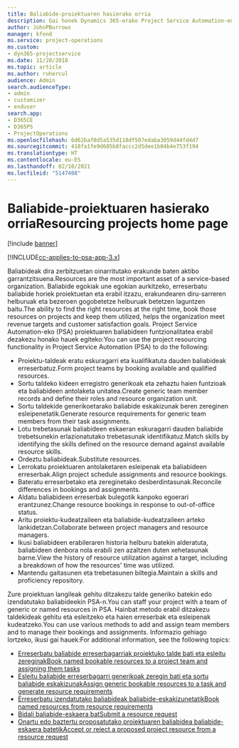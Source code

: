 ```yaml
---
title: Baliabide-proiektuaren hasierako orria
description: Gai honek Dynamics 365-erako Project Service Automation-en (PSA) baliabideen kudeaketa gaitasunen inguruko informazioa eskaintzen du.
author: JohnPBurrows
manager: kfend
ms.service: project-operations
ms.custom:
- dyn365-projectservice
ms.date: 11/28/2018
ms.topic: article
ms.author: ruhercul
audience: Admin
search.audienceType:
- admin
- customizer
- enduser
search.app:
- D365CE
- D365PS
- ProjectOperations
ms.openlocfilehash: 6d62baf0d5a535d118df507edaba3059d44fd4d7
ms.sourcegitcommit: 418fa1fe9d605b8faccc2d5dee1b04b4e753f194
ms.translationtype: HT
ms.contentlocale: eu-ES
ms.lasthandoff: 02/10/2021
ms.locfileid: "5147408"
---
```

# <a name="resourcing-projects-home-page"></a><span data-ttu-id="fb76e-103">Baliabide-proiektuaren hasierako orria</span><span class="sxs-lookup"><span data-stu-id="fb76e-103">Resourcing projects home page</span></span>

[!include [banner](../includes/psa-now-project-operations.md)]

[!INCLUDE[cc-applies-to-psa-app-3.x](../includes/cc-applies-to-psa-app-3x.md)]

<span data-ttu-id="fb76e-104">Baliabideak dira zerbitzuetan oinarritutako erakunde baten aktibo garrantzitsuena.</span><span class="sxs-lookup"><span data-stu-id="fb76e-104">Resources are the most important asset of a service-based organization.</span></span> <span data-ttu-id="fb76e-105">Baliabide egokiak une egokian aurkitzeko, erreserbatu baliabide horiek proiektuetan eta erabil itzazu, erakundearen diru-sarreren helburuak eta bezeroen gogobetetze helburuak betetzen laguntzen baitu.</span><span class="sxs-lookup"><span data-stu-id="fb76e-105">The ability to find the right resources at the right time, book those resources on projects and keep them utilized, helps the organization meet revenue targets and customer satisfaction goals.</span></span> <span data-ttu-id="fb76e-106">Project Service Automation-eko (PSA) proiektuaren baliabideen funtzionalitatea erabil dezakezu honako hauek egiteko:</span><span class="sxs-lookup"><span data-stu-id="fb76e-106">You can use the project resourcing functionality in Project Service Automation (PSA) to do the following:</span></span>

- <span data-ttu-id="fb76e-107">Proiektu-taldeak eratu eskuragarri eta kualifikatuta dauden baliabideak erreserbatuz.</span><span class="sxs-lookup"><span data-stu-id="fb76e-107">Form project teams by booking available and qualified resources.</span></span>
- <span data-ttu-id="fb76e-108">Sortu taldeko kideen erregistro generikoak eta zehaztu haien funtzioak eta baliabideen antolaketa unitatea.</span><span class="sxs-lookup"><span data-stu-id="fb76e-108">Create generic team member records and define their roles and resource organization unit.</span></span>
- <span data-ttu-id="fb76e-109">Sortu taldekide generikoetarako baliabide eskakizunak beren zereginen esleipenetatik.</span><span class="sxs-lookup"><span data-stu-id="fb76e-109">Generate resource requirements for generic team members from their task assignments.</span></span>
- <span data-ttu-id="fb76e-110">Lotu trebetasunak baliabideen eskaeran eskuragarri dauden baliabide trebetsunekin erlazionatutako trebetasunak identifikatuz.</span><span class="sxs-lookup"><span data-stu-id="fb76e-110">Match skills by identifying the skills defined on the resource demand against available resource skills.</span></span>
- <span data-ttu-id="fb76e-111">Ordeztu baliabideak.</span><span class="sxs-lookup"><span data-stu-id="fb76e-111">Substitute resources.</span></span>
- <span data-ttu-id="fb76e-112">Lerrokatu proiektuaren antolaketaren esleipenak eta baliabideen erreserbak.</span><span class="sxs-lookup"><span data-stu-id="fb76e-112">Align project schedule assignments and resource bookings.</span></span>
- <span data-ttu-id="fb76e-113">Bateratu erreserbetako eta zereginetako desberdintasunak.</span><span class="sxs-lookup"><span data-stu-id="fb76e-113">Reconcile differences in bookings and assignments.</span></span>
- <span data-ttu-id="fb76e-114">Aldatu baliabideen erreserbak bulegotik kanpoko egoerari erantzunez.</span><span class="sxs-lookup"><span data-stu-id="fb76e-114">Change resource bookings in response to out-of-office status.</span></span>
- <span data-ttu-id="fb76e-115">Aritu proiektu-kudeatzaileen eta baliabide-kudeatzaileen arteko lankidetzan.</span><span class="sxs-lookup"><span data-stu-id="fb76e-115">Collaborate between project managers and resource managers.</span></span>
- <span data-ttu-id="fb76e-116">Ikusi baliabideen erabileraren historia helburu batekin alderatuta, baliabideen denbora nola erabili zen azaltzen duten xehetasunak barne.</span><span class="sxs-lookup"><span data-stu-id="fb76e-116">View the history of resource utilization against a target, including a breakdown of how the resources' time was utilized.</span></span>
- <span data-ttu-id="fb76e-117">Mantendu gaitasunen eta trebetasunen biltegia.</span><span class="sxs-lookup"><span data-stu-id="fb76e-117">Maintain a skills and proficiency repository.</span></span>


<span data-ttu-id="fb76e-118">Zure proiektuan langileak gehitu ditzakezu talde generiko batekin edo izendatutako baliabideekin PSA-n.</span><span class="sxs-lookup"><span data-stu-id="fb76e-118">You can staff your project with a team of generic or named resources in PSA.</span></span> <span data-ttu-id="fb76e-119">Hainbat metodo erabil ditzakezu taldekideak gehitu eta esleitzeko eta haien erreserbak eta esleipenak kudeatzeko.</span><span class="sxs-lookup"><span data-stu-id="fb76e-119">You can use various methods to add and assign team members and to manage their bookings and assignments.</span></span> <span data-ttu-id="fb76e-120">Informazio gehiago lortzeko, ikusi gai hauek:</span><span class="sxs-lookup"><span data-stu-id="fb76e-120">For additional information, see the following topics:</span></span>

- [<span data-ttu-id="fb76e-121">Erreserbatu baliabide erreserbagarriak proiektuko talde bati eta esleitu zereginak</span><span class="sxs-lookup"><span data-stu-id="fb76e-121">Book named bookable resources to a project team and assigning them tasks</span></span>](assign-named-bookable-resource.md)
- [<span data-ttu-id="fb76e-122">Esleitu baliabide erreserbagarri generikoak zeregin bati eta sortu baliabide eskakizunak</span><span class="sxs-lookup"><span data-stu-id="fb76e-122">Assign generic bookable resources to a task and generate resource requirements</span></span>](assign-generic-bookable-resource.md)
- [<span data-ttu-id="fb76e-123">Erreserbatu izendatutako baliabideak baliabide-eskakizunetatik</span><span class="sxs-lookup"><span data-stu-id="fb76e-123">Book named resources from resource requirements</span></span>](book-named-resource.md)
- [<span data-ttu-id="fb76e-124">Bidali baliabide-eskaera bat</span><span class="sxs-lookup"><span data-stu-id="fb76e-124">Submit a resource request</span></span>](submit-resource-request.md)
- [<span data-ttu-id="fb76e-125">Onartu edo baztertu proposatutako proiektuaren baliabidea baliabide-eskaera batetik</span><span class="sxs-lookup"><span data-stu-id="fb76e-125">Accept or reject a proposed project resource from a resource request</span></span>](accept-reject-proposed-resource.md)
